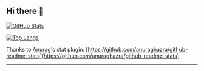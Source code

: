 ## Hi there 👋

[![GitHub Stats](https://github-readme-stats.vercel.app/api?username=TAT-Hins&theme=ambient_gradient&show_icons=true)](https://github.com/anuraghazra/github-readme-stats)

[![Top Langs](https://github-readme-stats.vercel.app/api/top-langs/?username=TAT-Hins&layout=compact)](https://github.com/anuraghazra/github-readme-stats)


Thanks to [Anurag](https://github.com/anuraghazra)'s stat plugin: [https://github.com/anuraghazra/github-readme-stats](https://github.com/anuraghazra/github-readme-stats)

<!--
**TAT-Hins/TAT-Hins** is a ✨ _special_ ✨ repository because its `README.md` (this file) appears on your GitHub profile.

Here are some ideas to get you started:

- 🔭 I’m currently working on ...
- 🌱 I’m currently learning ...
- 👯 I’m looking to collaborate on ...
- 🤔 I’m looking for help with ...
- 💬 Ask me about ...
- 📫 How to reach me: ...
- 😄 Pronouns: ...
- ⚡ Fun fact: ...
-->

---
